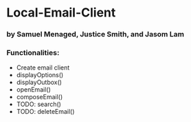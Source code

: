 # Local-Email-Client
### by Samuel Menaged, Justice Smith, and Jasom Lam

### Functionalities:
- Create email client
- displayOptions()
- displayOutbox()
- openEmail()
- composeEmail()
- TODO: search()
- TODO: deleteEmail()
